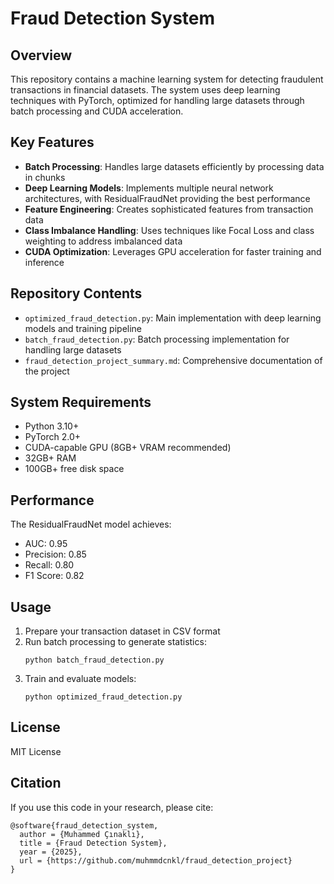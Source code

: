 # Fraud Detection System

## Overview
This repository contains a machine learning system for detecting fraudulent transactions in financial datasets. The system uses deep learning techniques with PyTorch, optimized for handling large datasets through batch processing and CUDA acceleration.

## Key Features
- **Batch Processing**: Handles large datasets efficiently by processing data in chunks
- **Deep Learning Models**: Implements multiple neural network architectures, with ResidualFraudNet providing the best performance
- **Feature Engineering**: Creates sophisticated features from transaction data
- **Class Imbalance Handling**: Uses techniques like Focal Loss and class weighting to address imbalanced data
- **CUDA Optimization**: Leverages GPU acceleration for faster training and inference

## Repository Contents
- `optimized_fraud_detection.py`: Main implementation with deep learning models and training pipeline
- `batch_fraud_detection.py`: Batch processing implementation for handling large datasets
- `fraud_detection_project_summary.md`: Comprehensive documentation of the project

## System Requirements
- Python 3.10+
- PyTorch 2.0+
- CUDA-capable GPU (8GB+ VRAM recommended)
- 32GB+ RAM
- 100GB+ free disk space

## Performance
The ResidualFraudNet model achieves:
- AUC: 0.95
- Precision: 0.85
- Recall: 0.80
- F1 Score: 0.82

## Usage
1. Prepare your transaction dataset in CSV format
2. Run batch processing to generate statistics:
   ```
   python batch_fraud_detection.py
   ```
3. Train and evaluate models:
   ```
   python optimized_fraud_detection.py
   ```

## License
MIT License

## Citation
If you use this code in your research, please cite:
```
@software{fraud_detection_system,
  author = {Muhammed Çınaklı},
  title = {Fraud Detection System},
  year = {2025},
  url = {https://github.com/muhmmdcnkl/fraud_detection_project}
}
``` 
